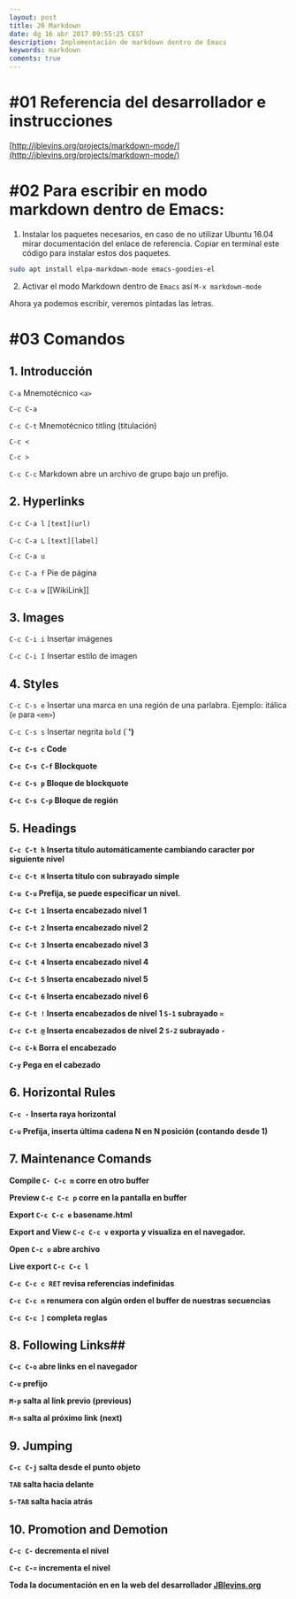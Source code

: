 ```yaml
---
layout: post
title: 26 Markdown
date: dg 16 abr 2017 09:55:25 CEST 
description: Implementación de markdown dentro de Emacs 
keywords: markdown
coments: true
---
```



# #01 Referencia del desarrollador e instrucciones #

[http://jblevins.org/projects/markdown-mode/](http://jblevins.org/projects/markdown-mode/)


# #02 Para escribir en modo markdown dentro de Emacs: #

1. Instalar los paquetes necesarios, en caso de no utilizar Ubuntu 16.04 mirar documentación del enlace de referencia. Copiar en terminal este código para instalar estos dos paquetes.

```bash
sudo apt install elpa-markdown-mode emacs-goodies-el
```

2. Activar el modo Markdown dentro de `Emacs` así `M-x markdown-mode`

Ahora ya podemos escribir, veremos pintadas las letras.

# #03 Comandos

## 1. Introducción ##

`C-a`          Mnemotécnico `<a>`

`C-c C-a`

`C-c C-t`      Mnemotécnico titling (titulación)

`C-c <`

`C-c >`

`C-c C-c`      Markdown abre un archivo de grupo bajo un prefijo.

## 2. Hyperlinks ##

`C-c C-a l`   `[text](url)`

`C-c C-a L`   `[text][label]`

`C-c C-a u`

`C-c C-a f`   Pie de página

`C-c C-a w`   [[WikiLink]]

## 3. Images ##

`C-c C-i i`   Insertar imágenes

`C-c C-i I`   Insertar estilo de imagen

## 4. Styles ##

`C-c C-s e`   Insertar una marca en una región de una parlabra. Ejemplo: itálica (`e` para `<em>`)

`C-c C-s s`   Insertar negrita `bold` (`<strong>')

`C-c C-s c`   Code

`C-c C-s C-f` Blockquote

`C-c C-s p`   Bloque de blockquote

`C-c C-s C-p` Bloque de región

## 5. Headings ##

`C-c C-t h`   Inserta título automáticamente cambiando caracter por siguiente nivel

`C-c C-t H`   Inserta título con subrayado simple

`C-u C-u`     Prefija, se puede especificar un nivel.

`C-c C-t 1`   Inserta encabezado nivel 1

`C-c C-t 2`   Inserta encabezado nivel 2

`C-c C-t 3`   Inserta encabezado nivel 3

`C-c C-t 4`   Inserta encabezado nivel 4

`C-c C-t 5`   Inserta encabezado nivel 5

`C-c C-t 6`   Inserta encabezado nivel 6

`C-c C-t !`   Inserta encabezados de nivel 1 `S-1` subrayado `=`

`C-c C-t @`   Inserta encabezados de nivel 2 `S-2` subrayado `-`

`C-c C-k`     Borra el encabezado

`C-y`         Pega en el cabezado

## 6. Horizontal Rules ##

`C-c -`       Inserta raya horizontal

`C-u`         Prefija, inserta última cadena N en N posición (contando desde 1)

## 7. Maintenance Comands ##

Compile `C- C-c m`  corre en otro buffer

Preview `C-c C-c p` corre en la pantalla en buffer

Export `C-c C-c e`  basename.html

Export and View `C-c C-c v` exporta y visualiza en el navegador.

Open `C-c o` abre archivo

Live export `C-c C-c l`

`C-c C-c c RET` revisa referencias indefinidas

`C-c C-c n` renumera con algún orden el buffer de nuestras secuencias

`C-c C-c ]` completa reglas

## 8. Following Links##

`C-c C-o` abre links en el navegador

`C-u` prefijo

`M-p` salta al link previo (previous)

`M-n` salta al próximo link (next)

## 9. Jumping ##

`C-c C-j` salta desde el punto objeto

`TAB` salta hacia delante

`S-TAB` salta hacia atrás

## 10. Promotion and Demotion ##

`C-c C-` decrementa el nivel

`C-c C-=` incrementa el nivel


Toda la documentación en en la web del desarrollador [JBlevins.org](http://jblevins.org/projects/markdown-mode/)
